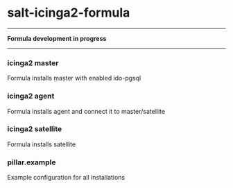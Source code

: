 # salt-icinga2-formula

---

**Formula development in progress**

---

### icinga2 master

Formula installs master with enabled ido-pgsql

### icinga2 agent

Formula installs agent and connect it to master/satellite

### icinga2 satellite

Formula installs satellite

### pillar.example

Example configuration for all installations
